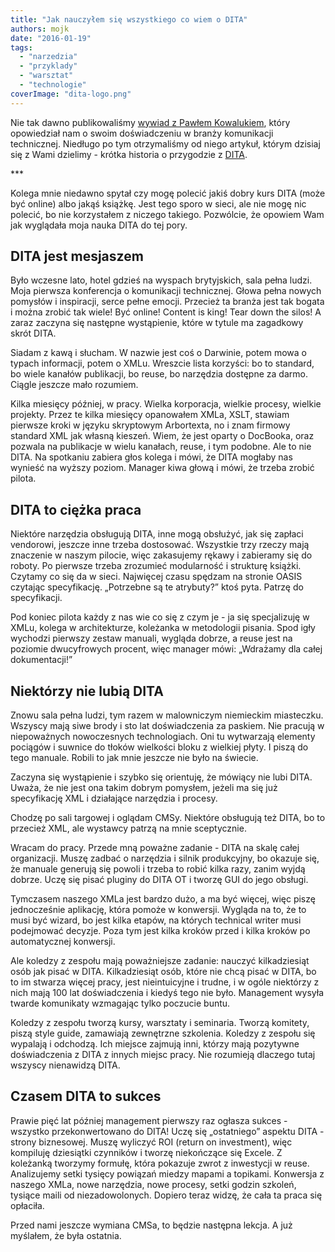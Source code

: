 ```yaml
---
title: "Jak nauczyłem się wszystkiego co wiem o DITA"
authors: mojk
date: "2016-01-19"
tags:
  - "narzedzia"
  - "przyklady"
  - "warsztat"
  - "technologie"
coverImage: "dita-logo.png"
---
```


Nie tak dawno publikowaliśmy
[wywiad z Pawłem Kowalukiem](http://techwriter.pl/kilka-pytan-do-czesc-8/),
który opowiedział nam o swoim doświadczeniu w branży komunikacji technicznej.
Niedługo po tym otrzymaliśmy od niego artykuł, którym dzisiaj się z Wami
dzielimy - krótka historia o przygodzie z
[DITA](https://en.wikipedia.org/wiki/Darwin_Information_Typing_Architecture).

<!--truncate-->

\*\*\*

Kolega mnie niedawno spytał czy mogę polecić jakiś dobry kurs DITA (może być
online) albo jakąś książkę. Jest tego sporo w sieci, ale nie mogę nic polecić,
bo nie korzystałem z niczego takiego. Pozwólcie, że opowiem Wam jak wyglądała
moja nauka DITA do tej pory.

## DITA jest mesjaszem

Było wczesne lato, hotel gdzieś na wyspach brytyjskich, sala pełna ludzi. Moja
pierwsza konferencja o komunikacji technicznej. Głowa pełna nowych pomysłów i
inspiracji, serce pełne emocji. Przecież ta branża jest tak bogata i można
zrobić tak wiele! Być online! Content is king! Tear down the silos! A zaraz
zaczyna się następne wystąpienie, które w tytule ma zagadkowy skrót DITA.

Siadam z kawą i słucham. W nazwie jest coś o Darwinie, potem mowa o typach
informacji, potem o XMLu. Wreszcie lista korzyści: bo to standard, bo wiele
kanałów publikacji, bo reuse, bo narzędzia dostępne za darmo. Ciągle jeszcze
mało rozumiem.

Kilka miesięcy później, w pracy. Wielka korporacja, wielkie procesy, wielkie
projekty. Przez te kilka miesięcy opanowałem XMLa, XSLT, stawiam pierwsze kroki
w języku skryptowym Arbortexta, no i znam firmowy standard XML jak własną
kieszeń. Wiem, że jest oparty o DocBooka, oraz pozwala na publikacje w wielu
kanałach, reuse, i tym podobne. Ale to nie DITA. Na spotkaniu zabiera głos
kolega i mówi, że DITA mogłaby nas wynieść na wyższy poziom. Manager kiwa głową
i mówi, że trzeba zrobić pilota.

## DITA to ciężka praca

Niektóre narzędzia obsługują DITA, inne mogą obsłużyć, jak się zapłaci
vendorowi, jeszcze inne trzeba dostosować. Wszystkie trzy rzeczy mają znaczenie
w naszym pilocie, więc zakasujemy rękawy i zabieramy się do roboty. Po pierwsze
trzeba zrozumieć modularność i strukturę książki. Czytamy co się da w sieci.
Najwięcej czasu spędzam na stronie OASIS czytając specyfikację. „Potrzebne są te
atrybuty?” ktoś pyta. Patrzę do specyfikacji.

Pod koniec pilota każdy z nas wie co się z czym je - ja się specjalizuję w XMLu,
kolega w architekturze, koleżanka w metodologii pisania. Spod igły wychodzi
pierwszy zestaw manuali, wygląda dobrze, a reuse jest na poziomie dwucyfrowych
procent, więc manager mówi: „Wdrażamy dla całej dokumentacji!”

## Niektórzy nie lubią DITA

Znowu sala pełna ludzi, tym razem w malowniczym niemieckim miasteczku. Wszyscy
mają siwe brody i sto lat doświadczenia za paskiem. Nie pracują w niepoważnych
nowoczesnych technologiach. Oni tu wytwarzają elementy pociągów i suwnice do
tłoków wielkości bloku z wielkiej płyty. I piszą do tego manuale. Robili to jak
mnie jeszcze nie było na świecie.

Zaczyna się wystąpienie i szybko się orientuję, że mówiący nie lubi DITA. Uważa,
że nie jest ona takim dobrym pomysłem, jeżeli ma się już specyfikację XML i
działające narzędzia i procesy.

Chodzę po sali targowej i oglądam CMSy. Niektóre obsługują też DITA, bo to
przecież XML, ale wystawcy patrzą na mnie sceptycznie.

Wracam do pracy. Przede mną poważne zadanie - DITA na skalę całej organizacji.
Muszę zadbać o narzędzia i silnik produkcyjny, bo okazuje się, że manuale
generują się powoli i trzeba to robić kilka razy, zanim wyjdą dobrze. Uczę się
pisać pluginy do DITA OT i tworzę GUI do jego obsługi.

Tymczasem naszego XMLa jest bardzo dużo, a ma być więcej, więc piszę
jednocześnie aplikację, która pomoże w konwersji. Wygląda na to, że to musi być
wizard, bo jest kilka etapów, na których technical writer musi podejmować
decyzje. Poza tym jest kilka kroków przed i kilka kroków po automatycznej
konwersji.

Ale koledzy z zespołu mają poważniejsze zadanie: nauczyć kilkadziesiąt osób jak
pisać w DITA. Kilkadziesiąt osób, które nie chcą pisać w DITA, bo to im stwarza
więcej pracy, jest nieintuicyjne i trudne, i w ogóle niektórzy z nich mają 100
lat doświadczenia i kiedyś tego nie było. Management wysyła twarde komunikaty
wzmagając tylko poczucie buntu.

Koledzy z zespołu tworzą kursy, warsztaty i seminaria. Tworzą komitety, piszą
style guide, zamawiają zewnętrzne szkolenia. Koledzy z zespołu się wypalają i
odchodzą. Ich miejsce zajmują inni, którzy mają pozytywne doświadczenia z DITA z
innych miejsc pracy. Nie rozumieją dlaczego tutaj wszyscy nienawidzą DITA.

## Czasem DITA to sukces

Prawie pięć lat później management pierwszy raz ogłasza sukces - wszystko
przekonwertowano do DITA! Uczę się „ostatniego” aspektu DITA - strony
biznesowej. Muszę wyliczyć ROI (return on investment), więc kompiluję dziesiątki
czynników i tworzę niekończące się Excele. Z koleżanką tworzymy formułę, która
pokazuje zwrot z inwestycji w reuse. Analizujemy setki tysięcy powiązań miedzy
mapami a topikami. Konwersja z naszego XMLa, nowe narzędzia, nowe procesy, setki
godzin szkoleń, tysiące maili od niezadowolonych. Dopiero teraz widzę, że cała
ta praca się opłaciła.

Przed nami jeszcze wymiana CMSa, to będzie następna lekcja. A już myślałem, że
była ostatnia.

